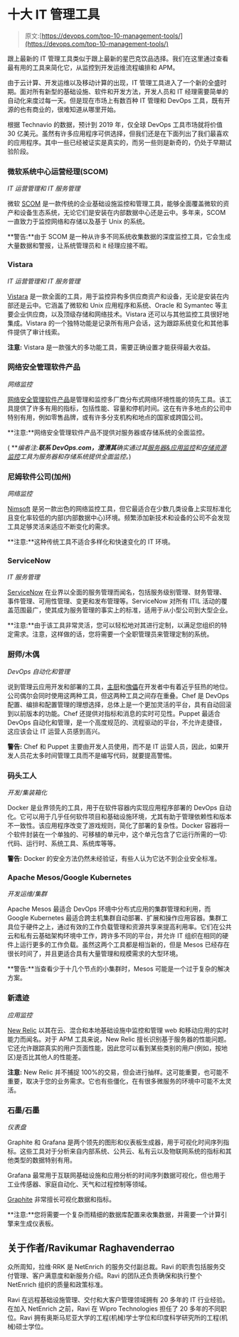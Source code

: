 # 十大 IT 管理工具

> 原文:[https://devops.com/top-10-management-tools/](https://devops.com/top-10-management-tools/)

跟上最新的 IT 管理工具类似于跟上最新的星巴克饮品选择。我们在这里通过查看最有用的工具来简化它，从监控到开发运维流程编排和 APM。

由于云计算、开发运维以及移动计算的出现，IT 管理工具进入了一个新的全盛时期。面对所有新型的基础设施、软件和开发方法，开发人员和 IT 经理需要简单的自动化来度过每一天。但是现在市场上有数百种 IT 管理和 DevOps 工具，既有开源的也有商业的，很难知道从哪里开始。

根据 Technavio 的数据，预计到 2019 年，仅全球 DevOps 工具市场就将价值 30 亿美元。虽然有许多应用程序可供选择，但我们还是在下面列出了我们最喜欢的应用程序。其中一些已经被证实是真实的，而另一些则是新奇的，仍处于早期试验阶段。

### 微软系统中心运营经理(SCOM)

*IT 运营管理和 IT 服务管理*

微软 [SCOM](https://technet.microsoft.com/library/hh205987.aspx) 是一款传统的企业基础设施监控和管理工具，能够全面覆盖微软的资产和设备生态系统，无论它们是安装在内部数据中心还是云中。多年来，SCOM 一直致力于监控网络和存储以及基于 Unix 的系统。

**警告:**由于 SCOM 是一种从许多不同系统收集数据的深度监控工具，它会生成大量数据和警报，让系统管理员和 it 经理应接不暇。

### Vistara

*IT 运营管理和 IT 服务管理*

[Vistara](https://www.vistarait.com/) 是一款全面的工具，用于监控异构多供应商资产和设备，无论是安装在内部还是云中。它涵盖了微软和 Unix 应用程序和系统、Oracle 和 Symantec 等主要企业供应商，以及顶级存储和网络技术。Vistara 还可以与其他监控工具很好地集成。Vistara 的一个独特功能是记录所有用户会话，这为跟踪系统变化和其他事件提供了审计线索。

**注意:** Vistara 是一款强大的多功能工具，需要正确设置才能获得最大收益。

### 网络安全管理软件产品

*网络监控*

[网络安全管理软件产品](http://www.solarwinds.com/)是管理和监控多厂商分布式网络环境性能的领先工具。该工具提供了许多有用的指标，包括性能、容量和停机时间。这在有许多地点的公司中特别有用，例如零售品牌，或有许多分支机构和地点的国家或跨国公司。

**注意:**网络安全管理软件产品不提供对服务器或存储系统的全面监控。

( ***编者注:**联系 DevOps.com，澄清其**确实通过其[服务器&应用监控](https://www.solarwinds.com/server-application-monitor?&CMP=KNC-TAD-GGL-SW_NA_X_PP_CPC_LD_EN_PBRDE_DWA-X-945268740~46582891906_g_c_Solarwinds%20server%20monitoring-e~224509125300~&kwid=xLyDQld7)和[存储资源监控](https://www.solarwinds.com/storage-resource-monitor?&CMP=KNC-TAD-GGL-SW_NA_X_PP_CPC_LD_EN_PBRDP_DWA-X-945268743~46582911786_g_c_Solarwinds%20storage-p~224542375595~&kwid=Z3yq6gvg)工具为服务器和存储系统提供全面监控。*)

### 尼姆软件公司(加州)

*网络监控*

[Nimsoft](http://www.ca.com/us/content/page/ca-nimsoft-solutions.aspx) 是另一款出色的网络监控工具，但它最适合在少数几类设备上实现标准化且变化率较低的内部(内部数据中心)环境。频繁添加新技术和设备的公司不会发现工具足够灵活来适应不断变化的需求。

**注意:**这种传统工具不适合多样化和快速变化的 IT 环境。

### ServiceNow

*IT 服务管理*

[ServiceNow](https://www.servicenow.com/) 在业界以全面的服务管理而闻名，包括服务级别管理、财务管理、事件管理、可用性管理、变更和发布管理等。ServiceNow 对所有 ITIL 活动的覆盖范围最广，使其成为服务管理的事实上的标准，适用于从小型公司到大型企业。

**注意:**由于该工具非常灵活，您可以轻松地对其进行定制，以满足您组织的特定需求。注意，这样做的话，您将需要一个全职管理员来管理定制的系统。

### 厨师/木偶

*DevOps 自动化和管理*

说到管理云应用开发和部署的工具，[主厨](https://www.chef.io/chef/)和[傀儡](https://puppetlabs.com/)在开发者中有着近乎狂热的地位。公司偶尔会同时使用这两种工具，但这两种工具之间存在重叠。Chef 是 DevOps 配置、编排和配置管理的理想选择，总体上是一个更加灵活的平台，具有自动回滚到以前版本的功能。Chef 还提供对指标和消息的实时可见性。Puppet 最适合 DevOps 自动化和管理，是一个高度规范的、流程驱动的平台，不允许走捷径，这应该会让 IT 运营人员感到高兴。

**警告:** Chef 和 Puppet 主要由开发人员使用，而不是 IT 运营人员，因此，如果开发人员花太多时间管理工具而不是编写代码，就要提高警惕。

### 码头工人

*开发/集装箱化*

Docker 是业界领先的工具，用于在软件容器内实现应用程序部署的 DevOps 自动化。它可以用于几乎任何软件项目和基础设施环境，尤其有助于管理依赖性和版本不一致性。该应用程序改变了游戏规则，简化了部署的复杂性。Docker 容器将一个软件封装在一个单独的、可移植的单元中，这个单元包含了它运行所需的一切:代码、运行时、系统工具、系统库等等。

**警告:** Docker 的安全方法仍然未经验证，有些人认为它达不到企业安全标准。

### Apache Mesos/Google Kubernetes

*开发运维/集群*

Apache Mesos 最适合 DevOps 环境中分布式应用的集群管理和利用，而 Google Kubernetes 最适合跨主机集群自动部署、扩展和操作应用容器。集群工具位于硬件之上，通过有效的工作负载管理和资源共享来提高利用率。它们在公共云和私有云基础架构环境中工作，跨许多不同的平台，并允许 IT 组织在相同的硬件上运行更多的工作负载。虽然这两个工具都是相当新的，但是 Mesos 已经存在很长时间了，并且更适合具有大量管理和规模需求的大型环境。

**警告:**当查看少于十几个节点的小集群时，Mesos 可能是一个过于复杂的解决方案。

### 新遗迹

*应用监控*

[New Relic](https://newrelic.com/) 以其在云、混合和本地基础设施中监控和管理 web 和移动应用的实时能力而闻名。对于 APM 工具来说，New Relic 擅长识别基于服务器的性能问题。它还允许跟踪真实的用户页面性能，因此您可以看到某些类别的用户(例如，按地区)是否比其他人的性能差。

**注意:** New Relic 并不捕捉 100%的交易，但会进行抽样。这可能重要，也可能不重要，取决于您的业务需求。它也有些僵化，在有很多微服务的环境中可能不太灵活。

### 石墨/石墨

*仪表盘*

Graphite 和 Grafana 是两个领先的图形和仪表板生成器，用于可视化时间序列指标。这些工具对于分析来自内部系统、公共云、私有云以及物联网系统的指标和其他类型的数据特别有用。

Grafana 最常用于互联网基础设施和应用分析的时间序列数据可视化，但也用于工业传感器、家庭自动化、天气和过程控制等领域。

[Graphite](http://graphite.wikidot.com/) 非常擅长可视化数据和指标。

**注意:**您将需要一个复杂而精细的数据库配置来收集数据，并需要一个计算引擎来生成仪表板。

## 关于作者/Ravikumar Raghavenderrao

众所周知，拉维·RRK 是 NetEnrich 的服务交付副总裁。Ravi 的职责包括服务交付管理、客户满意度和新服务介绍。Ravi 的团队还负责确保和执行整个 NetEnrich 组织的质量和政策标准。

Ravi 在远程基础设施管理、交付和大客户管理领域拥有 20 多年的 IT 行业经验。在加入 NetEnrich 之前，Ravi 在 Wipro Technologies 担任了 20 多年的不同职位。Ravi 拥有奥斯马尼亚大学的工程(机械)学士学位和印度科学研究所的工程(机械)硕士学位。